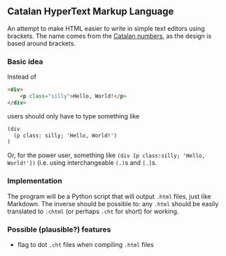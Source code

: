 ## Catalan HyperText Markup Language
An attempt to make HTML easier to write in simple text editors using brackets.
The name comes from the [Catalan numbers](https://en.wikipedia.org/wiki/Catalan_number),
as the design is based around brackets.

### Basic idea
Instead of 
```html
<div>
    <p class="silly">Hello, World!</p>
</div>
```
users should only have to type something like
```html
(div
  (p class: silly; 'Hello, World!')
)
```
Or, for the power user, something like `(div [p class:silly; 'Hello, World!'])`
(i.e. using interchangeable `(.)`s and `[.]`s.
### Implementation
The program will be a Python script that will output `.html` files, just like Markdown.
The inverse should be possible to: any `.html` should be easily translated to 
`.chtml` (or perhaps `.cht` for short) for working.

### Possible (plausible?) features
- flag to dot `.cht` files when compiling `.html` files
